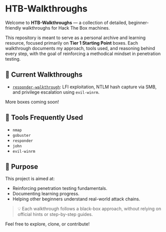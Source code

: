 # HTB-Walkthroughs

Welcome to **HTB-Walkthroughs** — a collection of detailed, beginner-friendly walkthroughs for Hack The Box machines.

This repository is meant to serve as a personal archive and learning resource, focused primarily on **Tier 1 Starting Point** boxes. Each walkthrough documents my approach, tools used, and reasoning behind every step, with the goal of reinforcing a methodical mindset in penetration testing.

## 📌 Current Walkthroughs

- [`responder-walkthrough`](./responder-walkthrough): LFI exploitation, NTLM hash capture via SMB, and privilege escalation using `evil-winrm`.

More boxes coming soon!

## 🧰 Tools Frequently Used

- `nmap`
- `gobuster`
- `responder`
- `john`
- `evil-winrm`

## 🎯 Purpose

This project is aimed at:
- Reinforcing penetration testing fundamentals.
- Documenting learning progress.
- Helping other beginners understand real-world attack chains.

> 💡 Each walkthrough follows a black-box approach, without relying on official hints or step-by-step guides.

Feel free to explore, clone, or contribute!
